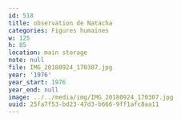 ```yaml
---
id: 518
title: observation de Natacha
categories: Figures humaines
w: 125
h: 85
location: main storage
note: null
file: IMG_20180924_170307.jpg
year: '1976'
year_start: 1976
year_end: null
image: ../../media/img/IMG_20180924_170307.jpg
uuid: 25fa7f53-bd23-47d3-b666-9ff1afc8aa11
---
```


